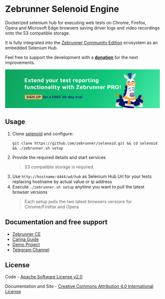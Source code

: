 Zebrunner Selenoid Engine
==================

Dockerized selenium hub for executing web tests on Chrome, Firefox, Opera and Microsoft Edge browsers saving driver logs and video recordings onto the S3 compatible storage.

It is fully integrated into the [Zebrunner Community Edition](https://zebrunner.github.io/zebrunner) ecosystem as an embedded Selenium Hub.

Feel free to support the development with a [**donation**](https://www.paypal.com/donate?hosted_button_id=JLQ4U468TWQPS) for the next improvements.

<p align="center">
  <a href="https://zebrunner.com/"><img alt="Zebrunner" src="./docs/img/zebrunner_intro.png"></a>
</p>

## Usage
1. Clone [selenoid](https://github.com/zebrunner/selenoid) and configure:
   ```
   git clone https://github.com/zebrunner/selenoid.git && cd selenoid && ./zebrunner.sh setup
   ```
2. Provide the required details and start services
   > S3 compatible storage is required.
4. Use `http://hostname:4444/wd/hub` as Selenium Hub Url for your tests replacing hostname by actual value or ip address
5. Execute `./zebrunner.sh setup` anytime you want to pull the latest browser versions
   > Each setup pulls the two latest browsers versions for Chrome/Firefox and Opera

## Documentation and free support
* [Zebrunner CE](https://zebrunner.github.io/zebrunner) 
* [Carina Guide](https://zebrunner.github.io/carina) 
* [Demo Project](https://github.com/qaprosoft/carina-demo) 
* [Telegram Channel](https://t.me/zebrunner)

## License
Code - [Apache Software License v2.0](http://www.apache.org/licenses/LICENSE-2.0)

Documentation and Site - [Creative Commons Attribution 4.0 International License](http://creativecommons.org/licenses/by/4.0/deed.en_US)
